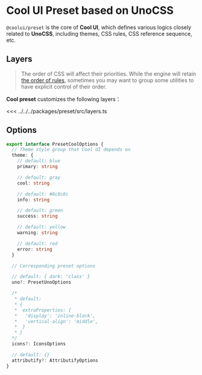 # Cool UI Preset based on UnoCSS

`@coolui/preset` is the core of **Cool UI**, which defines various logics closely related to **UnoCSS**, including themes, CSS rules, CSS reference sequence, etc.

## Layers

> The order of CSS will affect their priorities. While the engine will retain [the order of rules](https://unocss.dev/config/rules#ordering), sometimes you may want to group some utilities to have explicit control of their order.

**Cool preset** customizes the following layers：

<<< ../../../packages/preset/src/layers.ts

## Options

```ts
export interface PresetCoolOptions {
  // Theme style group that Cool UI depends on
  theme: {
    // default: blue
    primary: string

    // default: gray
    cool: string

    // default: #8c8c8c
    info: string

    // default: green
    success: string

    // default: yellow
    warning: string

    // default: red
    error: string
  }

  // Corresponding preset options

  // default: { dark: 'class' }
  uno?: PresetUnoOptions

  /*
   * default:
   * {
   *  extraProperties: {
   *   'display': 'inline-block',
   *   'vertical-align': 'middle',
   *  }
   * }
  */
  icons?: IconsOptions

  // default: {}
  attributify?: AttributifyOptions
}
```
